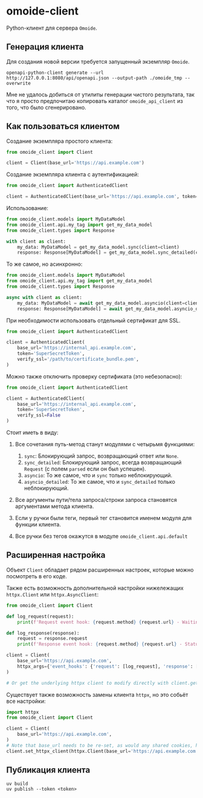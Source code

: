 # omoide-client

Python-клиент для сервера `Omoide`.

## Генерация клиента

Для создания новой версии требуется запущенный экземпляр `Omoide`.

```shell
openapi-python-client generate --url http://127.0.0.1:8080/api/openapi.json --output-path ./omoide_tmp --overwrite
```

Мне не удалось добиться от утилиты генерации чистого результата, так что я просто предпочитаю 
копировать каталог `omoide_api_client` из того, что было сгенерировано.

## Как пользоваться клиентом

Создание экземпляра простого клиента:

```python
from omoide_client import Client

client = Client(base_url='https://api.example.com')
```

Создание экземпляра клиента с аутентификацией:

```python
from omoide_client import AuthenticatedClient

client = AuthenticatedClient(base_url='https://api.example.com', token='SuperSecretToken')
```

Использование:

```python
from omoide_client.models import MyDataModel
from omoide_client.api.my_tag import get_my_data_model
from omoide_client.types import Response

with client as client:
    my_data: MyDataModel = get_my_data_model.sync(client=client)
    response: Response[MyDataModel] = get_my_data_model.sync_detailed(client=client)
```

То же самое, но асинхронно:

```python
from omoide_client.models import MyDataModel
from omoide_client.api.my_tag import get_my_data_model
from omoide_client.types import Response

async with client as client:
    my_data: MyDataModel = await get_my_data_model.asyncio(client=client)
    response: Response[MyDataModel] = await get_my_data_model.asyncio_detailed(client=client)
```

При необходимости использовать отдельный сертификат для SSL.

```python
from omoide_client import AuthenticatedClient

client = AuthenticatedClient(
    base_url='https://internal_api.example.com', 
    token='SuperSecretToken',
    verify_ssl='/path/to/certificate_bundle.pem',
)
```

Можно также отключить проверку сертификата (это небезопасно):

```python
from omoide_client import AuthenticatedClient

client = AuthenticatedClient(
    base_url='https://internal_api.example.com', 
    token='SuperSecretToken', 
    verify_ssl=False
)
```

Стоит иметь в виду:

1. Все сочетания путь-метод станут модулями с четырьмя функциями:
    1. `sync`: Блокирующий запрос, возвращающий ответ или `None`.
    2. `sync_detailed`: Блокирующий запрос, всегда возвращающий `Request` (с полем `parsed` если он был успешен).
    3. `asyncio`: То же самое, что и `sync` только неблокирующий.
    4. `asyncio_detailed`: То же самое, что и `sync_detailed` только неблокирующий.

2. Все аргументы пути/тела запроса/строки запроса становятся аргументами метода клиента.
3. Если у ручки были теги, первый тег становится именем модуля для функции клиента.
4. Все ручки без тегов окажутся в модуле `omoide_client.api.default`

## Расширенная настройка

Объект `Client` обладает рядом расширенных настроек, которые можно посмотреть в его коде. 

Также есть возможность дополнительной настройки нижележащих `httpx.Client` или `httpx.AsyncClient`:

```python
from omoide_client import Client

def log_request(request):
    print(f'Request event hook: {request.method} {request.url} - Waiting for response')

def log_response(response):
    request = response.request
    print(f'Response event hook: {request.method} {request.url} - Status {response.status_code}')

client = Client(
    base_url='https://api.example.com',
    httpx_args={'event_hooks': {'request': [log_request], 'response': [log_response]}},
)

# Or get the underlying httpx client to modify directly with client.get_httpx_client() or client.get_async_httpx_client()
```

Существует также возможность замены клиента `httpx`, но это собьёт все настройки:

```python
import httpx
from omoide_client import Client

client = Client(
    base_url='https://api.example.com',
)
# Note that base_url needs to be re-set, as would any shared cookies, headers, etc.
client.set_httpx_client(httpx.Client(base_url='https://api.example.com', proxies='http://localhost:8030'))
```

## Публикация клиента

```shell
uv build
uv publish --token <token>
```
